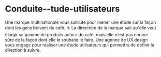# Conduite--tude-utilisateurs
Une marque multinationale vous sollicite pour mener une étude sur la façon dont les gens boivent du café. ☕️ La directrice de la marque sait qu'elle veut élargir sa gamme de produits autour du café, mais elle n'est pas encore sûre de la façon dont elle le souhaite le faire. Une agence de UX design vous engage pour réaliser une étude utilisateurs qui permettra de définir la direction à suivre.
